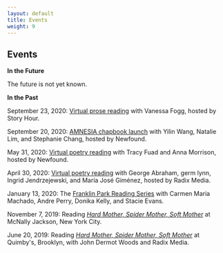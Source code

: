 ```yaml
---
layout: default
title: Events
weight: 9
---
```


Events
-------

__In the Future__

The future is not yet known.

__In the Past__

September 23, 2020: [Virtual prose reading](https://www.storyhour2020.com/) with Vanessa Fogg, hosted by Story Hour.

September 20, 2020: [AMNESIA chapbook launch](https://www.facebook.com/events/461453208145639/) with Yilin Wang, Natalie Lim, and Stephanie Chang, hosted by Newfound.

May 31, 2020: [Virtual poetry reading](https://www.facebook.com/events/552397122134623/) with Tracy Fuad and Anna Morrison, hosted by Newfound.

April 30, 2020: <a href="https://www.eventbrite.com/e/radix-media-virtual-poetry-reading-tickets-103472426814">Virtual poetry reading</a> with George Abraham, germ lynn, Ingrid Jendrzejewski, and María José Giménez, hosted by Radix Media.

January 13, 2020: The <a href="https://www.facebook.com/events/854423785017160">Franklin Park Reading Series</a> with Carmen Maria Machado, Andre Perry, Donika Kelly, and Stacie Evans.

November 7, 2019: Reading <a href="https://radixmedia.org/product/hard-mother-by-hal-y-zhang/"><em>Hard Mother, Spider Mother, Soft Mother</em></a> at McNally Jackson, New York City.

June 20, 2019: Reading <a href="https://radixmedia.org/product/hard-mother-by-hal-y-zhang/"><em>Hard Mother, Spider Mother, Soft Mother</em></a> at Quimby's, Brooklyn, with John Dermot Woods and Radix Media.
